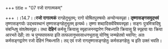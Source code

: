 +++
title = "07 रजो रागात्मकम्"

+++
।।14.7।।**रजो रागात्मकं** रागहेतुभूतम्; रागो योषितपुरुषयोः
अन्योन्यस्पृहा। **तृष्णासङ्गसमुद्भवं** तृष्णासङ्गयोः उद्भवस्थानं
तृष्णासङ्गहेतुभूतम् इत्यर्थः। तृष्णा शब्दादिसर्वविषयस्पृहा। सङ्गः
पुत्रमित्रादिषु संबन्धिषु संश्लेषस्पृहा। तथा **देहिनं** कर्मसु क्रियासु
स्पृहाजननद्वारेण निबध्नाति क्रियासु हि स्पृहया याः क्रिया आरभते देही;
ताः च पुण्यपापरूपा इति तत्फलानुभवसाधनभूतासु योनिषु जन्महेतवो भवन्ति; अतः
कर्मसङ्गद्वारेण रजो देहिनं निबध्नाति। तद् एवं रजो रागतृष्णासङ्गहेतुः
कर्मसङगहेतुः च इति उक्तं भवति।

